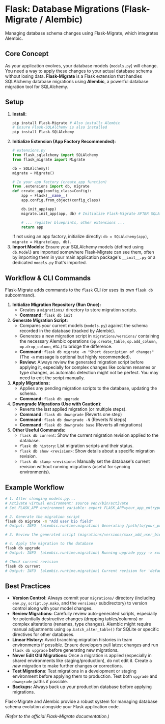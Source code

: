 # Flask: Database Migrations (Flask-Migrate / Alembic)

Managing database schema changes using Flask-Migrate, which integrates Alembic.

## Core Concept

As your application evolves, your database models (`models.py`) will change. You need a way to apply these changes to your actual database schema without losing data. **Flask-Migrate** is a Flask extension that handles SQLAlchemy database migrations using **Alembic**, a powerful database migration tool for SQLAlchemy.

## Setup

1.  **Install:**
    ```bash
    pip install Flask-Migrate # Also installs Alembic
    # Ensure Flask-SQLAlchemy is also installed
    pip install Flask-SQLAlchemy
    ```
2.  **Initialize Extension (App Factory Recommended):**
    ```python
    # extensions.py
    from flask_sqlalchemy import SQLAlchemy
    from flask_migrate import Migrate

    db = SQLAlchemy()
    migrate = Migrate()

    # In your app factory (create_app function)
    from .extensions import db, migrate
    def create_app(config_class=Config):
        app = Flask(__name__)
        app.config.from_object(config_class)

        db.init_app(app)
        migrate.init_app(app, db) # Initialize Flask-Migrate AFTER SQLAlchemy

        # ... register blueprints, other extensions ...
        return app
    ```
    If not using an app factory, initialize directly: `db = SQLAlchemy(app)`, `migrate = Migrate(app, db)`.
3.  **Import Models:** Ensure your SQLAlchemy models (defined using `db.Model`) are imported somewhere Flask-Migrate can see them, often by importing them in your main application package's `__init__.py` or a dedicated `models.py` that's imported.

## Workflow & CLI Commands

Flask-Migrate adds commands to the `flask` CLI (or uses its own `flask db` subcommand).

1.  **Initialize Migration Repository (Run Once):**
    *   Creates a `migrations/` directory to store migration scripts.
    *   **Command:** `flask db init`
2.  **Generate Migration Script:**
    *   Compares your current models (`models.py`) against the schema recorded in the database (tracked by Alembic).
    *   Generates a new migration script in `migrations/versions/` containing the necessary Alembic operations (`op.create_table`, `op.add_column`, `op.drop_column`, etc.) to bridge the difference.
    *   **Command:** `flask db migrate -m "Short description of changes"` (The `-m` message is optional but highly recommended).
    *   **Review:** Always review the generated migration script before applying it, especially for complex changes like column renames or type changes, as automatic detection might not be perfect. You may need to edit the script manually.
3.  **Apply Migrations:**
    *   Applies any pending migration scripts to the database, updating the schema.
    *   **Command:** `flask db upgrade`
4.  **Downgrade Migrations (Use with Caution):**
    *   Reverts the last applied migration (or multiple steps).
    *   **Command:** `flask db downgrade` (Reverts one step)
    *   **Command:** `flask db downgrade -N` (Reverts N steps)
    *   **Command:** `flask db downgrade base` (Reverts all migrations)
5.  **Other Useful Commands:**
    *   `flask db current`: Show the current migration revision applied to the database.
    *   `flask db history`: List migration scripts and their status.
    *   `flask db show <revision>`: Show details about a specific migration revision.
    *   `flask db stamp <revision>`: Manually set the database's current revision without running migrations (useful for syncing environments).

## Example Workflow

```bash
# 1. After changing models.py...
# Activate virtual environment: source venv/bin/activate
# Set FLASK_APP environment variable: export FLASK_APP=your_app_entrypoint.py

# 2. Generate the migration script
flask db migrate -m "Add user bio field"
# Output: INFO  [alembic.runtime.migration] Generating /path/to/your_project/migrations/versions/xxxx_add_user_bio_field.py ... done

# 3. Review the generated script (migrations/versions/xxxx_add_user_bio_field.py) - IMPORTANT!

# 4. Apply the migration to the database
flask db upgrade
# Output: INFO  [alembic.runtime.migration] Running upgrade yyyy -> xxxx, Add user bio field

# Check current revision
flask db current
# Output: INFO  [alembic.runtime.migration] Current revision for 'default': xxxx (head), Add user bio field
```

## Best Practices

*   **Version Control:** Always commit your `migrations/` directory (including `env.py`, `script.py.mako`, and the `versions/` subdirectory) to version control along with your model changes.
*   **Review Migrations:** Carefully review auto-generated scripts, especially for potentially destructive changes (dropping tables/columns) or complex alterations (renames, type changes). Alembic might require manual adjustments using `op.batch_alter_table()` for SQLite or specific directives for other databases.
*   **Linear History:** Avoid branching migration histories in team environments if possible. Ensure developers pull latest changes and run `flask db upgrade` before generating new migrations.
*   **Never Edit Old Migrations:** Once a migration is applied (especially in shared environments like staging/production), do not edit it. Create a *new* migration to make further changes or corrections.
*   **Test Migrations:** Test migrations in a development or staging environment before applying them to production. Test both `upgrade` and `downgrade` paths if possible.
*   **Backups:** Always back up your production database before applying migrations.

Flask-Migrate and Alembic provide a robust system for managing database schema evolution alongside your Flask application code.

*(Refer to the official Flask-Migrate documentation.)*
